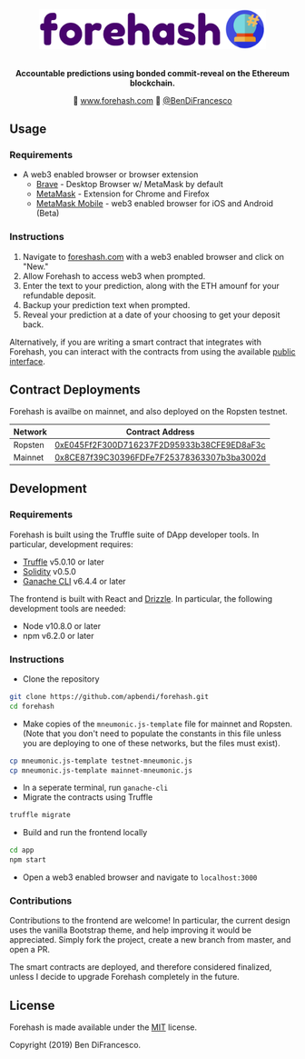 <div align="center">
	<img width="400" src="app/src/full-text-logo.png" alt="Forehash Logo">
	<br>
	<br>
</div>

<p align="center">
	<b>Accountable predictions using bonded commit-reveal on the Ethereum blockchain.</b>
</p>

<p align="center">
	🚀 <a href="https://forehash.com">www.forehash.com</a>
	👷 <a href="https://twitter.com/BenDiFrancesco">@BenDiFrancesco</a>
</p>

## Usage

### Requirements

* A web3 enabled browser or browser extension
	* [Brave](https://brave.com/) - Desktop Browser w/ MetaMask by default
	* [MetaMask](https://metamask.io/) - Extension for Chrome and Firefox
	* [MetaMask Mobile](https://mobile.metamask.io/) - web3 enabled browser for iOS and Android (Beta)

### Instructions

1. Navigate to [foreshash.com](https://forehash.com) with a web3 enabled browser and click on "New."
2. Allow Forehash to access web3 when prompted.
3. Enter the text to your prediction, along with the ETH amounf for your refundable deposit.
4. Backup your prediction text when prompted.
5. Reveal your prediction at a date of your choosing to get your deposit back.

Alternatively, if you are writing a smart contract that integrates with Forehash, you can interact with the contracts from using the available [public interface](https://github.com/apbendi/forehash/blob/master/contracts/Bankshot.sol).

## Contract Deployments

Forehash is availbe on mainnet, and also deployed on the Ropsten testnet.

Network | Contract Address
------- | -------------| 
Ropsten | [0xE045Ff2F300D716237F2D95933b38CFE9ED8aF3c](https://ropsten.etherscan.io/address/0xe045ff2f300d716237f2d95933b38cfe9ed8af3c)
Mainnet|[0x8CE87f39C30396FDFe7F25378363307b3ba3002d](https://etherscan.io/address/0x8ce87f39c30396fdfe7f25378363307b3ba3002d)|

## Development

### Requirements

Forehash is built using the Truffle suite of DApp developer tools. In particular, development requires:

* [Truffle](https://truffleframework.com/truffle) v5.0.10 or later
* [Solidity](https://solidity.readthedocs.io/en/v0.5.0/installing-solidity.html) v0.5.0
* [Ganache CLI](https://github.com/trufflesuite/ganache-cli) v6.4.4 or later

The frontend is built with React and [Drizzle](https://truffleframework.com/drizzle). In particular, the following development tools are needed:

* Node v10.8.0 or later
* npm v6.2.0 or later

### Instructions

* Clone the repository

```bash
git clone https://github.com/apbendi/forehash.git
cd forehash
```

* Make copies of the `mneumonic.js-template` file for mainnet and Ropsten. (Note that you don't need to populate the constants in this file unless you are deploying to one of these networks, but the files must exist).

```bash
cp mneumonic.js-template testnet-mneumonic.js
cp mneumonic.js-template mainnet-mneumonic.js
```

* In a seperate terminal, run `ganache-cli`
* Migrate the contracts using Truffle

```bash
truffle migrate
```

* Build and run the frontend locally

```bash
cd app
npm start
```

* Open a web3 enabled browser and navigate to `localhost:3000`

### Contributions

Contributions to the frontend are welcome! In particular, the current design uses the vanilla Bootstrap theme, and help improving it would be appreciated. Simply fork the project, create a new branch from master, and open a PR.

The smart contracts are deployed, and therefore considered finalized, unless I decide to upgrade Forehash completely in the future.

## License

Forehash is made available under the [MIT](LICENSE.txt) license.

Copyright (2019) Ben DiFrancesco.

